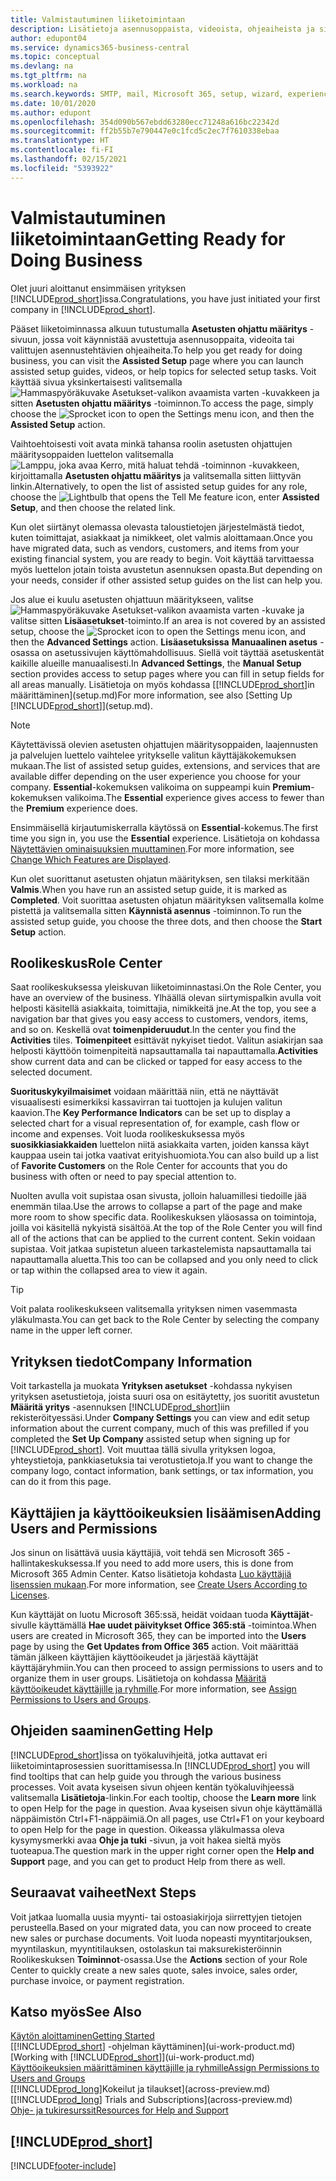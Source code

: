 ```yaml
---
title: Valmistautuminen liiketoimintaan
description: Lisätietoja asennusoppaista, videoista, ohjeaiheista ja sivuista, jotka auttavat Business Central -sovelluksen käyttöönotossa.
author: edupont04
ms.service: dynamics365-business-central
ms.topic: conceptual
ms.devlang: na
ms.tgt_pltfrm: na
ms.workload: na
ms.search.keywords: SMTP, mail, Microsoft 365, setup, wizard, experience
ms.date: 10/01/2020
ms.author: edupont
ms.openlocfilehash: 354d090b567ebdd63280ecc71248a616bc22342d
ms.sourcegitcommit: ff2b55b7e790447e0c1fcd5c2ec7f7610338ebaa
ms.translationtype: HT
ms.contentlocale: fi-FI
ms.lasthandoff: 02/15/2021
ms.locfileid: "5393922"
---
```

# <a name="getting-ready-for-doing-business"></a><span data-ttu-id="e26b3-103">Valmistautuminen liiketoimintaan</span><span class="sxs-lookup"><span data-stu-id="e26b3-103">Getting Ready for Doing Business</span></span>

<span data-ttu-id="e26b3-104">Olet juuri aloittanut ensimmäisen yrityksen [!INCLUDE[prod_short](includes/prod_short.md)]issa.</span><span class="sxs-lookup"><span data-stu-id="e26b3-104">Congratulations, you have just initiated your first company in [!INCLUDE[prod_short](includes/prod_short.md)].</span></span>

<span data-ttu-id="e26b3-105">Pääset liiketoiminnassa alkuun tutustumalla **Asetusten ohjattu määritys** -sivuun, jossa voit käynnistää avustettuja asennusoppaita, videoita tai valittujen asennustehtävien ohjeaiheita.</span><span class="sxs-lookup"><span data-stu-id="e26b3-105">To help you get ready for doing business, you can visit the **Assisted Setup** page where you can launch assisted setup guides, videos, or help topics for selected setup tasks.</span></span> <span data-ttu-id="e26b3-106">Voit käyttää sivua yksinkertaisesti valitsemalla ![Hammaspyöräkuvake Asetukset-valikon avaamista varten](media/ui-experience/settings_icon_small.png) -kuvakkeen ja sitten **Asetusten ohjattu määritys** -toiminnon.</span><span class="sxs-lookup"><span data-stu-id="e26b3-106">To access the page, simply choose the ![Sprocket icon to open the Settings menu](media/ui-experience/settings_icon_small.png) icon, and then the **Assisted Setup** action.</span></span>

<span data-ttu-id="e26b3-107">Vaihtoehtoisesti voit avata minkä tahansa roolin asetusten ohjattujen määritysoppaiden luettelon valitsemalla ![Lamppu, joka avaa Kerro, mitä haluat tehdä -toiminnon](media/ui-search/search_small.png "Kerro, mitä haluat tehdä") -kuvakkeen, kirjoittamalla **Asetusten ohjattu määritys** ja valitsemalla sitten liittyvän linkin.</span><span class="sxs-lookup"><span data-stu-id="e26b3-107">Alternatively, to open the list of assisted setup guides for any role, choose the ![Lightbulb that opens the Tell Me feature](media/ui-search/search_small.png "Tell me what you want to do") icon, enter **Assisted Setup**, and then choose the related link.</span></span>

<span data-ttu-id="e26b3-108">Kun olet siirtänyt olemassa olevasta taloustietojen järjestelmästä tiedot, kuten toimittajat, asiakkaat ja nimikkeet, olet valmis aloittamaan.</span><span class="sxs-lookup"><span data-stu-id="e26b3-108">Once you have migrated data, such as vendors, customers, and items from your existing financial system, you are ready to begin.</span></span> <span data-ttu-id="e26b3-109">Voit käyttää tarvittaessa myös luettelon jotain toista avustetun asennuksen opasta.</span><span class="sxs-lookup"><span data-stu-id="e26b3-109">But depending on your needs, consider if other assisted setup guides on the list can help you.</span></span>

<span data-ttu-id="e26b3-110">Jos alue ei kuulu asetusten ohjattuun määritykseen, valitse ![Hammaspyöräkuvake Asetukset-valikon avaamista varten](media/ui-experience/settings_icon_small.png) -kuvake ja valitse sitten **Lisäasetukset**-toiminto.</span><span class="sxs-lookup"><span data-stu-id="e26b3-110">If an area is not covered by an assisted setup, choose the ![Sprocket icon to open the Settings menu](media/ui-experience/settings_icon_small.png) icon, and then the **Advanced Settings** action.</span></span> <span data-ttu-id="e26b3-111">**Lisäasetuksissa** **Manuaalinen asetus** -osassa on asetussivujen käyttömahdollisuus. Siellä voit täyttää asetuskentät kaikille alueille manuaalisesti.</span><span class="sxs-lookup"><span data-stu-id="e26b3-111">In **Advanced Settings**, the **Manual Setup** section provides access to setup pages where you can fill in setup fields for all areas manually.</span></span> <span data-ttu-id="e26b3-112">Lisätietoja on myös kohdassa [[!INCLUDE[prod_short](includes/prod_short.md)]in määrittäminen](setup.md)</span><span class="sxs-lookup"><span data-stu-id="e26b3-112">For more information, see also [Setting Up [!INCLUDE[prod_short](includes/prod_short.md)]](setup.md).</span></span>

> [!NOTE]  
> <span data-ttu-id="e26b3-113">Käytettävissä olevien asetusten ohjattujen määritysoppaiden, laajennusten ja palvelujen luettelo vaihtelee yritykselle valitun käyttäjäkokemuksen mukaan.</span><span class="sxs-lookup"><span data-stu-id="e26b3-113">The list of assisted setup guides, extensions, and services that are available differ depending on the user experience you choose for your company.</span></span> <span data-ttu-id="e26b3-114">**Essential**-kokemuksen valikoima on suppeampi kuin **Premium**-kokemuksen valikoima.</span><span class="sxs-lookup"><span data-stu-id="e26b3-114">The **Essential** experience gives access to fewer than the **Premium** experience does.</span></span>
>
> <span data-ttu-id="e26b3-115">Ensimmäisellä kirjautumiskerralla käytössä on **Essential**-kokemus.</span><span class="sxs-lookup"><span data-stu-id="e26b3-115">The first time you sign in, you use the **Essential** experience.</span></span> <span data-ttu-id="e26b3-116">Lisätietoja on kohdassa [Näytettävien ominaisuuksien muuttaminen](ui-experiences.md).</span><span class="sxs-lookup"><span data-stu-id="e26b3-116">For more information, see [Change Which Features are Displayed](ui-experiences.md).</span></span>

<span data-ttu-id="e26b3-117">Kun olet suorittanut asetusten ohjatun määrityksen, sen tilaksi merkitään **Valmis**.</span><span class="sxs-lookup"><span data-stu-id="e26b3-117">When you have run an assisted setup guide, it is marked as **Completed**.</span></span> <span data-ttu-id="e26b3-118">Voit suorittaa asetusten ohjatun määrityksen valitsemalla kolme pistettä ja valitsemalla sitten **Käynnistä asennus** -toiminnon.</span><span class="sxs-lookup"><span data-stu-id="e26b3-118">To run the assisted setup guide, you choose the three dots, and then choose the **Start Setup** action.</span></span>

## <a name="role-center"></a><span data-ttu-id="e26b3-119">Roolikeskus</span><span class="sxs-lookup"><span data-stu-id="e26b3-119">Role Center</span></span>

<span data-ttu-id="e26b3-120">Saat roolikeskuksessa yleiskuvan liiketoiminnastasi.</span><span class="sxs-lookup"><span data-stu-id="e26b3-120">On the Role Center, you have an overview of the business.</span></span> <span data-ttu-id="e26b3-121">Ylhäällä olevan siirtymispalkin avulla voit helposti käsitellä asiakkaita, toimittajia, nimikkeitä jne.</span><span class="sxs-lookup"><span data-stu-id="e26b3-121">At the top, you see a navigation bar that gives you easy access to customers, vendors, items, and so on.</span></span> <span data-ttu-id="e26b3-122">Keskellä ovat **toimenpideruudut**.</span><span class="sxs-lookup"><span data-stu-id="e26b3-122">In the center you find the **Activities** tiles.</span></span> <span data-ttu-id="e26b3-123">**Toimenpiteet** esittävät nykyiset tiedot. Valitun asiakirjan saa helposti käyttöön toimenpiteitä napsauttamalla tai napauttamalla.</span><span class="sxs-lookup"><span data-stu-id="e26b3-123">**Activities** show current data and can be clicked or tapped for easy access to the selected document.</span></span>

<span data-ttu-id="e26b3-124">**Suorituskykyilmaisimet** voidaan määrittää niin, että ne näyttävät visuaalisesti esimerkiksi kassavirran tai tuottojen ja kulujen valitun kaavion.</span><span class="sxs-lookup"><span data-stu-id="e26b3-124">The **Key Performance Indicators** can be set up to display a selected chart for a visual representation of, for example, cash flow or income and expenses.</span></span> <span data-ttu-id="e26b3-125">Voit luoda roolikeskuksessa myös **suosikkiasiakkaiden** luettelon niitä asiakkaita varten, joiden kanssa käyt kauppaa usein tai jotka vaativat erityishuomiota.</span><span class="sxs-lookup"><span data-stu-id="e26b3-125">You can also build up a list of **Favorite Customers** on the Role Center for accounts that you do business with often or need to pay special attention to.</span></span>

<span data-ttu-id="e26b3-126">Nuolten avulla voit supistaa osan sivusta, jolloin haluamillesi tiedoille jää enemmän tilaa.</span><span class="sxs-lookup"><span data-stu-id="e26b3-126">Use the arrows to collapse a part of the page and make more room to show specific data.</span></span> <span data-ttu-id="e26b3-127">Roolikeskuksen yläosassa on toimintoja, joilla voi käsitellä nykyistä sisältöä.</span><span class="sxs-lookup"><span data-stu-id="e26b3-127">At the top of the Role Center you will find all of the actions that can be applied to the current content.</span></span> <span data-ttu-id="e26b3-128">Sekin voidaan supistaa. Voit jatkaa supistetun alueen tarkastelemista napsauttamalla tai napauttamalla aluetta.</span><span class="sxs-lookup"><span data-stu-id="e26b3-128">This too can be collapsed and you only need to click or tap within the collapsed area to view it again.</span></span>

> [!TIP]  
> <span data-ttu-id="e26b3-129">Voit palata roolikeskukseen valitsemalla yrityksen nimen vasemmasta yläkulmasta.</span><span class="sxs-lookup"><span data-stu-id="e26b3-129">You can get back to the Role Center by selecting the company name in the upper left corner.</span></span>

## <a name="company-information"></a><span data-ttu-id="e26b3-130">Yrityksen tiedot</span><span class="sxs-lookup"><span data-stu-id="e26b3-130">Company Information</span></span>

<span data-ttu-id="e26b3-131">Voit tarkastella ja muokata **Yrityksen asetukset** -kohdassa nykyisen yrityksen asetustietoja, joista suuri osa on esitäytetty, jos suoritit avustetun **Määritä yritys** -asennuksen [!INCLUDE[prod_short](includes/prod_short.md)]iin rekisteröityessäsi.</span><span class="sxs-lookup"><span data-stu-id="e26b3-131">Under **Company Settings** you can view and edit setup information about the current company, much of this was prefilled if you completed the **Set Up Company** assisted setup when signing up for [!INCLUDE[prod_short](includes/prod_short.md)].</span></span> <span data-ttu-id="e26b3-132">Voit muuttaa tällä sivulla yrityksen logoa, yhteystietoja, pankkiasetuksia tai verotustietoja.</span><span class="sxs-lookup"><span data-stu-id="e26b3-132">If you want to change the company logo, contact information, bank settings, or tax information, you can do it from this page.</span></span>  

## <a name="adding-users-and-permissions"></a><span data-ttu-id="e26b3-133">Käyttäjien ja käyttöoikeuksien lisäämisen</span><span class="sxs-lookup"><span data-stu-id="e26b3-133">Adding Users and Permissions</span></span>

<span data-ttu-id="e26b3-134">Jos sinun on lisättävä uusia käyttäjiä, voit tehdä sen Microsoft 365 -hallintakeskuksessa.</span><span class="sxs-lookup"><span data-stu-id="e26b3-134">If you need to add more users, this is done from Microsoft 365 Admin Center.</span></span> <span data-ttu-id="e26b3-135">Katso lisätietoja kohdasta [Luo käyttäjiä lisenssien mukaan](ui-how-users-permissions.md).</span><span class="sxs-lookup"><span data-stu-id="e26b3-135">For more information, see [Create Users According to Licenses](ui-how-users-permissions.md).</span></span>

<span data-ttu-id="e26b3-136">Kun käyttäjät on luotu Microsoft 365:ssä, heidät voidaan tuoda **Käyttäjät**-sivulle käyttämällä **Hae uudet päivitykset Office 365:stä** -toimintoa.</span><span class="sxs-lookup"><span data-stu-id="e26b3-136">When users are created in Microsoft 365, they can be imported into the **Users** page by using the **Get Updates from Office 365** action.</span></span> <span data-ttu-id="e26b3-137">Voit määrittää tämän jälkeen käyttäjien käyttöoikeudet ja järjestää käyttäjät käyttäjäryhmiin.</span><span class="sxs-lookup"><span data-stu-id="e26b3-137">You can then proceed to assign permissions to users and to organize them in user groups.</span></span> <span data-ttu-id="e26b3-138">Lisätietoja on kohdassa [Määritä käyttöoikeudet käyttäjille ja ryhmille](ui-define-granular-permissions.md).</span><span class="sxs-lookup"><span data-stu-id="e26b3-138">For more information, see [Assign Permissions to Users and Groups](ui-define-granular-permissions.md).</span></span>  

## <a name="getting-help"></a><span data-ttu-id="e26b3-139">Ohjeiden saaminen</span><span class="sxs-lookup"><span data-stu-id="e26b3-139">Getting Help</span></span>

<span data-ttu-id="e26b3-140">[!INCLUDE[prod_short](includes/prod_short.md)]issa on työkaluvihjeitä, jotka auttavat eri liiketoimintaprosessien suorittamisessa.</span><span class="sxs-lookup"><span data-stu-id="e26b3-140">In [!INCLUDE[prod_short](includes/prod_short.md)] you will find tooltips that can help guide you through the various business processes.</span></span> <span data-ttu-id="e26b3-141">Voit avata kyseisen sivun ohjeen kentän työkaluvihjeessä valitsemalla **Lisätietoja**-linkin.</span><span class="sxs-lookup"><span data-stu-id="e26b3-141">For each tooltip, choose the **Learn more** link to open Help for the page in question.</span></span> <span data-ttu-id="e26b3-142">Avaa kyseisen sivun ohje käyttämällä näppäimistön Ctrl+F1-näppäimiä.</span><span class="sxs-lookup"><span data-stu-id="e26b3-142">On all pages, use Ctrl+F1 on your keyboard to open Help for the page in question.</span></span> <span data-ttu-id="e26b3-143">Oikeassa yläkulmassa oleva kysymysmerkki avaa **Ohje ja tuki** -sivun, ja voit hakea sieltä myös tuoteapua.</span><span class="sxs-lookup"><span data-stu-id="e26b3-143">The question mark in the upper right corner open the **Help and Support** page, and you can get to product Help from there as well.</span></span>

## <a name="next-steps"></a><span data-ttu-id="e26b3-144">Seuraavat vaiheet</span><span class="sxs-lookup"><span data-stu-id="e26b3-144">Next Steps</span></span>

<span data-ttu-id="e26b3-145">Voit jatkaa luomalla uusia myynti- tai ostoasiakirjoja siirrettyjen tietojen perusteella.</span><span class="sxs-lookup"><span data-stu-id="e26b3-145">Based on your migrated data, you can now proceed to create new sales or purchase documents.</span></span> <span data-ttu-id="e26b3-146">Voit luoda nopeasti myyntitarjouksen, myyntilaskun, myyntitilauksen, ostolaskun tai maksurekisteröinnin Roolikeskuksen **Toiminnot**-osassa.</span><span class="sxs-lookup"><span data-stu-id="e26b3-146">Use the **Actions** section of your Role Center to quickly create a new sales quote, sales invoice, sales order, purchase invoice, or payment registration.</span></span>

## <a name="see-also"></a><span data-ttu-id="e26b3-147">Katso myös</span><span class="sxs-lookup"><span data-stu-id="e26b3-147">See Also</span></span>

[<span data-ttu-id="e26b3-148">Käytön aloittaminen</span><span class="sxs-lookup"><span data-stu-id="e26b3-148">Getting Started</span></span>](product-get-started.md)  
<span data-ttu-id="e26b3-149">[[!INCLUDE[prod_short](includes/prod_short.md)] -ohjelman käyttäminen](ui-work-product.md)</span><span class="sxs-lookup"><span data-stu-id="e26b3-149">[Working with [!INCLUDE[prod_short](includes/prod_short.md)]](ui-work-product.md)</span></span>  
[<span data-ttu-id="e26b3-150">Käyttöoikeuksien määrittäminen käyttäjille ja ryhmille</span><span class="sxs-lookup"><span data-stu-id="e26b3-150">Assign Permissions to Users and Groups</span></span>](ui-define-granular-permissions.md)  
<span data-ttu-id="e26b3-151">[[!INCLUDE[prod_long](includes/prod_long.md)]Kokeilut ja tilaukset](across-preview.md)</span><span class="sxs-lookup"><span data-stu-id="e26b3-151">[[!INCLUDE[prod_long](includes/prod_long.md)] Trials and Subscriptions](across-preview.md)</span></span>  
[<span data-ttu-id="e26b3-152">Ohje- ja tukiresurssit</span><span class="sxs-lookup"><span data-stu-id="e26b3-152">Resources for Help and Support</span></span>](product-help-and-support.md)  

## [!INCLUDE[prod_short](includes/free_trial_md.md)]  


[!INCLUDE[footer-include](includes/footer-banner.md)]